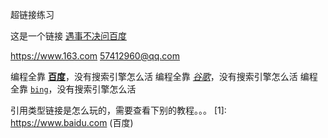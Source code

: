超链接练习

这是一个链接 [遇事不决问百度](https://www.baidu.com '搜就行了')

<https://www.163.com>
<57412960@qq.com>

编程全靠 **[百度]([1]:)**，没有搜索引擎怎么活
编程全靠 *[谷歌](https://www.google.com)*，没有搜索引擎怎么活
编程全靠 [`bing`](https://cn.bing.com/)，没有搜索引擎怎么活


引用类型链接是怎么玩的，需要查看下别的教程。。。
[1]: https://www.baidu.com (百度)

